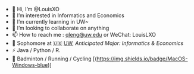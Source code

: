 - 👋 Hi, I’m @LouisXO
- 👀 I’m interested in Informatics and Economics
- 🌱 I’m currently learning in UW~
- 💞️ I’m looking to collaborate on anything
- 📫 How to reach me : qleng@uw.edu or WeChat: LouisLXO
- 🍻 Sophomore at 🇺🇸 [UW](uw.edu), _Anticipated Major: Informatics & Economics_
- ⚡ Java / Python / R.
- 🏃 Badminton / Running / Cycling
[(https://img.shields.io/badge/MacOS-Windows-blue)]
<!---
LouisXO/LouisXO is a ✨ special ✨ repository because its `README.md` (this file) appears on your GitHub profile.
You can click the Preview link to take a look at your changes.
--->
